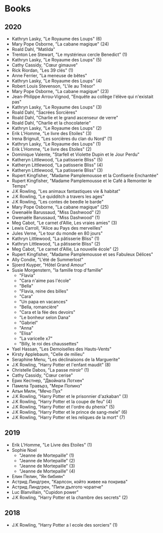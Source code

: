 # Books

## 2020
  + Kathryn Lasky, "Le Royaume des Loups" (6)
  + Mary Pope Osborne, "La cabane magique" (24)
  + Roald Dahl, "Matilda"
  + Trenton Lee Stewart, "Le mystérieux cercle Benedict" (1)
  + Kathryn Lasky, "Le Royaume des Loups" (5)
  + Cathy Cassidy, "Cœur gimauve" 
  + Rick Riordan, "Les 39 clés" (1)
  + Anne Ferrier, "La meneuse de bêtes"
  + Kathryn Lasky, "Le Royaume des Loups" (4)
  + Robert Louis Stevenson, "L'ile au Trésor"
  + Mary Pope Osborne, "La cabane magique" (23)
  + Jean-Philippe Arrou-Vignod, "Enquête au collège l'élève qui n'existait pas"
  + Kathryn Lasky, "Le Royaume des Loups" (3)
  + Roald Dahl, "Sacrées Sorcières"
  + Roald Dahl, "Charlie et le grand ascenseur de verre"
  + Roald Dahl, "Charlie et la chocolaterie"
  + Kathryn Lasky, "Le Royaume des Loups" (2)
  + Erik L'Homme, "Le livre des Etoiles" (3)
  + Irena Brignull, "Les sorcières du clan du Nord" (1)
  + Kathryn Lasky, "Le Royaume des Loups" (1)
  + Erik L'Homme, "Le livre des Etoiles" (2)
  + Dominique Valente, "Starfell et Violette Dupin et le Jour Perdu"
  + Katheryn Littlewood, "La patisserie Bliss" (5)
  + Katheryn Littlewood, "La patisserie Bliss" (4)
  + Katheryn Littlewood, "La patisserie Bliss" (3)
  + Rupert Kingfisher, "Madame Pamplemousse et la Confiserie Enchantée"
  + Rupert Kingfisher, "Madame Pamplemousse et le Café à Remonter le Temps"
  + J.K Rowling, "Les animaux fantastiques vie & habitat"
  + J.K Rowling, "Le quidditch a travers les ages"
  + J.K Rowling, "Les contes de beedle le barde"
  + Mary Pope Osborne, "La cabane magique" (25)
  + Gwenaële Barussaud, "Miss Dashwood" (2)
  + Gwenaële Barussaud, "Miss Dashwood" (1)
  + Meg Cabot, "Le carnet d'Allie, Les vraies amies" (3)
  + Lewis Carroll, "Alice au Pays des merveilles"
  + Jules Verne, "Le tour du monde en 80 jours"
  + Kathryn Littlewood, "La pâtisserie Bliss" (1)
  + Kathryn Littlewood, "La pâtisserie Bliss" (2)
  + Meg Cabot, "Le carnet d'Allie, La nouvelle école" (2)
  + Rupert Kingfisher, "Madame Pamplemousse et ses Fabuleux Délices"
  + Ally Condie, "L'été de Summerlost"
  + Sjoerd Kuyper, "Hôtel Grand Amour"
  + Susie Morgenstern, "la famille trop d'famille"
    + "Flavia"
    + "Cara n'aime pas l'école"
    + "Bella"
    + "Flavia, reine des billes"
    + "Cara"
    + "Un papa en vacances"
    + "Bella, romancière"
    + "Cara et la fée des devoirs"
    + "Le bonheur selon Dana"
    + "Gabriel"
    + "Anna"
    + "Elisa"
    + "La varicelle x7"
    + "Billy, le roi des chaussettes"
  + Yael Hassan, "Les Demoiselles des Hauts-Vents" 
  + Kirsty Applebaum, "Celle de milieu" 
  + Seraphine Menu, "Les déclinaisons de la Marguerite"
  + J.K Rowling, "Harry Potter et l'enfant maudit" (8)
  + Christelle Dabos, "La passe miroir" (1)
  + Cathy Cassidy, "Cœur cerise"
  + Ерих Кестнер, "Двойната Лотхен"
  + Памела Травърз, "Мери Попинз"
  + Алън Милн, "Мечо Пух"
  + J.K Rowling, "Harry Potter et le prisonnier d'azkaban" (3)
  + J.K Rowling, "Harry Potter et la coupe de feu" (4)
  + J.K Rowling, "Harry Potter et l'ordre du phenix" (5)
  + J.K Rowling, "Harry Potter et le prince de sang-mele" (6)
  + J.K Rowling, "Harry Potter et les reliques de la mort" (7)

## 2019
  + Erik L'Homme, "Le Livre des Etoiles" (1)
  + Sophie Noel
    + "Jeanne de Mortepaille" (1)
    + "Jeanne de Mortepaille" (2)
    + "Jeanne de Mortepaille" (3)
    + "Jeanne de Mortepaille" (4)
  + Елин Пелин, "Ян бибиян"
  + Астрид Линдгрен, "Карлсон, който живее на покрива"
  + Астрид Линдгрен, "Пипи дългото чорапче"
  + Luc Blanvillain, "Cupidon power"
  + J.K Rowling, "Harry Potter et la chambre des secrets" (2)

## 2018
  + J.K Rowling, "Harry Potter a l ecole des sorciers" (1)
